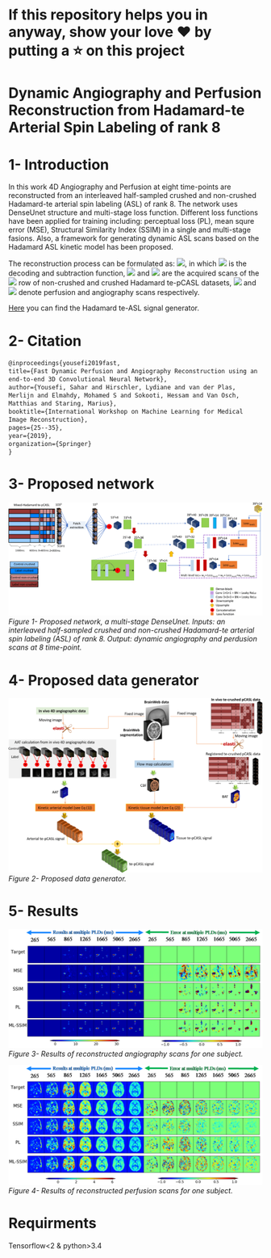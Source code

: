 # If this repository helps you in anyway, show your love :heart: by putting a :star: on this project 

# Dynamic Angiography and Perfusion Reconstruction from Hadamard-te Arterial Spin Labeling of rank 8
# 1- Introduction
In this work 4D Angiography and Perfusion at eight time-points are reconstructed from an interleaved half-sampled crushed and non-crushed Hadamard-te arterial spin labeling (ASL) of rank 8. The network uses DenseUnet structure and multi-stage loss function. Different loss functions have been applied for training including: perceptual loss (PL), mean squre error (MSE), Structural Similarity Index (SSIM) in a single and multi-stage fasions. Also, a framework for generating dynamic ASL scans based on the Hadamard ASL kinetic model has been proposed. 

The reconstruction process can be formulated as: 
<img src="https://latex.codecogs.com/svg.latex?\;M\left(\{I_i^{NC}\},%20\{I_i^{C}\}\right)_{i=1}^{H}%20=\{{P}(t),%20{A}(t)\}_{t=1}^{H-1}"/>,
in which <img src="https://latex.codecogs.com/svg.latex?\;M"/> is the decoding and subtraction function, <img src="https://latex.codecogs.com/svg.latex?\;I_i^{NC}"/> and <img src="https://latex.codecogs.com/svg.latex?\;I_i^{C}"/> are the acquired scans of the <img src="https://latex.codecogs.com/svg.latex?\;i^{th}"/> row of non-crushed and crushed Hadamard te-pCASL datasets, <img src="https://latex.codecogs.com/svg.latex?\;P"/> and <img src="https://latex.codecogs.com/svg.latex?\;{A}"/> denote perfusion and angiography scans respectively. 

<a href="https://github.com/yousefis/Hadamard_te_asl_signal">Here</a> you can find the Hadamard te-ASL signal generator.
# 2- Citation
    @inproceedings{yousefi2019fast,
    title={Fast Dynamic Perfusion and Angiography Reconstruction using an end-to-end 3D Convolutional Neural Network},
    author={Yousefi, Sahar and Hirschler, Lydiane and van der Plas, Merlijn and Elmahdy, Mohamed S and Sokooti, Hessam and Van Osch, Matthias and Staring, Marius},
    booktitle={International Workshop on Machine Learning for Medical Image Reconstruction},
    pages={25--35},
    year={2019},
    organization={Springer}
    }

# 3- Proposed network


<p>
    <img src="figures/AnyConv.com__cnn-1.png" alt>
    <em>Figure 1- Proposed network, a multi-stage DenseUnet. Inputs: an interleaved half-sampled crushed and non-crushed Hadamard-te arterial spin labeling (ASL) of rank 8. Output: dynamic angiography and perdusion scans at 8 time-point.</em>
</p>



# 4- Proposed data generator
<!---The kinetic model for generating signal of arteries: --->

<!---<img src="https://latex.codecogs.com/svg.latex?\;S_{artery}=\begin{cases} 0 & \text{if $t<\Delta t_b$}\\M_{0a}\cdot aCBV \cdot L_r(b)\times e^{\frac{-\Delta t_b}{T_{1b}}} &\text{if $\Delta t_{b} + \sum_{b^\prime=1}^{b-1}\tau_{b^\prime}\leq t<\Delta t_{b} + \sum_{b^\prime=1}^{b}\tau_{b^\prime}$} \\0 & \text{if $t\geq \Delta t_{b} + \sum_{b^\prime=1}^{N}\tau_{b^{\prime}}$}\\ \end{cases}"/>,--->

<!---and The kinetic model for generating signal of tissue:--->

<!---<img src="https://latex.codecogs.com/svg.latex?\;S_{tissue}=\begin{cases} 0 & \text{if $t<\Delta t_b$}\\\gamma\Gamma_{\beta=0}& \text{if $\Delta t_a \leq t <\Delta t_a + \tau_1$} \\ \gamma\left[\Gamma_{\beta=1}+\Xi_{1:1}\right]& \text{if $\Delta t_a+\tau_1 \leq t <\Delta t_a +\sum_{b=1}^2 \tau_b$} \\\gamma \left[\Gamma_{\beta=B-1}+\Xi_{B-1:1}\right] &\text{if $\Delta t_a+\sum_{b=1}^{B-1}\tau_b\leq t<\Delta t_a + \sum_{b=1}^B \tau_b; B\in\left[3,7\right]$}\\\gamma \Xi_{N:1}& \text{if $t\geq \Delta t_a+\sum_{b=1}^N\tau_b;N=7$}\end{cases}"/>,---> 

<!---in which <img src="https://latex.codecogs.com/svg.latex?\;\gamma=M_{0a}\cdot f \cdot e^{\frac{-\Delta t_a}{T_{1a}}} \cdot T_{1a}"/> and <img src="https://latex.codecogs.com/svg.latex?\;\Gamma_\beta=L_r(\beta+1)\left(1-e^{-\frac{t-\Delta t_a-\sum_{b=1}^{\beta}\tau_b}{T_{1a}}}\right)"/>, and <img src="https://latex.codecogs.com/svg.latex?\;\Xi_{\beta:\beta^\prime}=\sum_{b^\prime=\beta}^{\beta\prime}L_r(b^\prime)\left(e^{-\frac{t-\Delta t_a-\sum_{b=1}^{b^\prime}\tau_b}{T_{1a}}}-e^{-\frac{t-\Delta t_a-\sum_{b=1}^{b^\prime-1}\tau_b}{T_{1a}}}\right)"/>.--->


<p>
    <img src="figures/AnyConv.com__data_generator-1.png" alt>
    <em>Figure 2- Proposed data generator.</em>
</p>

# 5- Results
<p>
    <img src="figures/angiography_res.bmp" alt>
    <em>Figure 3- Results of reconstructed angiography scans for one subject.</em>
</p>

<p>
    <img src="figures/perfusion_res.bmp" alt>
    <em>Figure 4- Results of reconstructed perfusion scans for one subject.</em>
</p>


# Requirments

Tensorflow<2 & python>3.4
